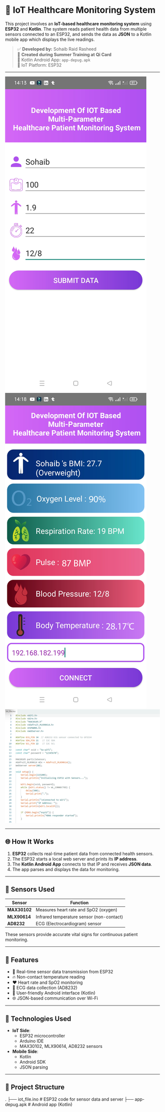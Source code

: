 # 🏥 IoT Healthcare Monitoring System

This project involves an **IoT-based healthcare monitoring system** using **ESP32** and **Kotlin**. The system reads patient health data from multiple sensors connected to an ESP32, and sends the data as **JSON** to a Kotlin mobile app which displays the live readings.

> ✅ **Developed by:** Sohaib Raid Rasheed  
> 🏢 **Created during Summer Training at Qi Card**  
> 📱 Kotlin Android App: `app-depug.apk`  
> 🔌 IoT Platform: ESP32

---

![](images/app-screen-1.png)
![](images/app-screen-2.png)
![](images/iot-setup.png)

---

## 🌐 How It Works

1. **ESP32** collects real-time patient data from connected health sensors.
2. The ESP32 starts a local web server and prints its **IP address**.
3. The **Kotlin Android App** connects to that IP and receives **JSON data**.
4. The app parses and displays the data for monitoring.

---

## 🧠 Sensors Used

| Sensor         | Function                                |
|----------------|-----------------------------------------|
| **MAX30102**   | Measures heart rate and SpO2 (oxygen)   |
| **MLX90614**   | Infrared temperature sensor (non-contact) |
| **AD8232**     | ECG (Electrocardiogram) sensor          |

These sensors provide accurate vital signs for continuous patient monitoring.

---

## 📱 Features

- 📡 Real-time sensor data transmission from ESP32
- 🔥 Non-contact temperature reading
- ❤️ Heart rate and SpO2 monitoring
- 🧠 ECG data collection (AD8232)
- 📲 User-friendly Android interface (Kotlin)
- 🌐 JSON-based communication over Wi-Fi

---

## 🔧 Technologies Used

- **IoT Side**:
  - ESP32 microcontroller
  - Arduino IDE
  - MAX30102, MLX90614, AD8232 sensors
- **Mobile Side**:
  - Kotlin
  - Android SDK
  - JSON parsing

---

## 📁 Project Structure

.
├── iot_file.ino # ESP32 code for sensor data and server
├── app-depug.apk # Android app (Kotlin)




